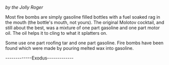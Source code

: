 _by the Jolly Roger_

Most fire bombs are simply gasoline filled bottles with a fuel
soaked rag in the mouth (the bottle's mouth, not yours). The original
Molotov cocktail, and still about the best, was a mixture of one part
gasoline and one part motor oil. The oil helps it to cling to what it
splatters on.

Some use one part roofing tar and one part gasoline. Fire bombs
have been found which were made by pouring melted wax into gasoline.
              
-------------Exodus-------------

